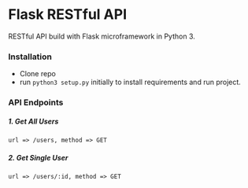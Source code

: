 # Flask RESTful API

RESTful API build with Flask microframework in Python 3.

### Installation

* Clone repo
* run ```python3 setup.py``` initially to install requirements and run project.

### API Endpoints

##### 1. Get All Users

```url => /users, method => GET```

##### 2. Get Single User

```url => /users/:id, method => GET```